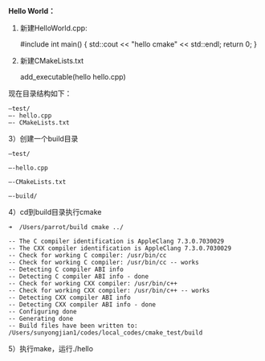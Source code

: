 **Hello World：**

1) 新建HelloWorld.cpp: 
	
	#include <iostream>
	int main() {
	    std::cout << "hello cmake" << std::endl;
	    return 0;
	}

2) 新建CMakeLists.txt

	add_executable(hello hello.cpp)

现在目录结构如下：

	–test/
	—- hello.cpp
	—- CMakeLists.txt

3）创建一个build目录

	–test/
	
	—-hello.cpp
	
	—-CMakeLists.txt
	
	—-build/

4）cd到build目录执行cmake

	➜  /Users/parrot/build cmake ../

	-- The C compiler identification is AppleClang 7.3.0.7030029
	-- The CXX compiler identification is AppleClang 7.3.0.7030029
	-- Check for working C compiler: /usr/bin/cc
	-- Check for working C compiler: /usr/bin/cc -- works
	-- Detecting C compiler ABI info
	-- Detecting C compiler ABI info - done
	-- Check for working CXX compiler: /usr/bin/c++
	-- Check for working CXX compiler: /usr/bin/c++ -- works
	-- Detecting CXX compiler ABI info
	-- Detecting CXX compiler ABI info - done
	-- Configuring done
	-- Generating done
	-- Build files have been written to: /Users/sunyongjian1/codes/local_codes/cmake_test/build

5）执行make，运行./hello